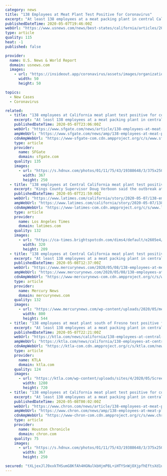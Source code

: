 ```yaml
---
category: news
title: "138 Employees at Meat Plant Test Positive for Coronavirus"
excerpt: "At least 138 employees at a meat packing plant in central California have tested positive for the coronavirus."
publishedDateTime: 2020-05-07T19:46:00Z
webUrl: "https://www.usnews.com/news/best-states/california/articles/2020-05-07/138-employees-at-meat-plant-test-positive-for-coronavirus"
type: article
quality: 115
heat: -1
published: false

provider:
  name: U.S. News & World Report
  domain: usnews.com
  images:
    - url: "https://insideout.app/coronavirus/assets/images/organizations/usnews.com-50x50.jpg"
      width: 50
      height: 50

topics:
  - New Cases
  - Coronavirus

related:
  - title: "138 employees at California meat plant test positive for coronavirus"
    excerpt: "At least 138 employees at a meat packing plant in central California have tested positive for the coronavirus, officials said. Kings County Supervisor Doug Verboon told the Fresno Bee that the outbreak at Central Valley Meat Company in Hanford now accounts for nearly two-thirds of the coronavirus cases in the rural county,"
    publishedDateTime: 2020-05-07T23:06:00Z
    webUrl: "https://www.sfgate.com/news/article/138-employees-at-meat-plant-test-positive-for-15254451.php"
    ampWebUrl: "https://www.sfgate.com/news/amp/138-employees-at-meat-plant-test-positive-for-15254451.php"
    cdnAmpWebUrl: "https://www-sfgate-com.cdn.ampproject.org/c/s/www.sfgate.com/news/amp/138-employees-at-meat-plant-test-positive-for-15254451.php"
    type: article
    provider:
      name: SFGate
      domain: sfgate.com
    quality: 135
    images:
      - url: "https://s.hdnux.com/photos/01/11/75/43/19388648/3/375x250.jpg"
        width: 367
        height: 250
  - title: "138 employees at Central California meat plant test positive for coronavirus"
    excerpt: "Kings County Supervisor Doug Verboon said the outbreak at Central Valley Meat Company in Hanford accounts for nearly two-thirds of the coronavirus cases in the rural county, which has a total of 211 reported cases."
    publishedDateTime: 2020-05-07T21:59:00Z
    webUrl: "https://www.latimes.com/california/story/2020-05-07/138-employees-at-central-california-meat-plant-test-positive-for-coronavirus"
    ampWebUrl: "https://www.latimes.com/california/story/2020-05-07/138-employees-at-central-california-meat-plant-test-positive-for-coronavirus?_amp=true"
    cdnAmpWebUrl: "https://www-latimes-com.cdn.ampproject.org/c/s/www.latimes.com/california/story/2020-05-07/138-employees-at-central-california-meat-plant-test-positive-for-coronavirus?_amp=true"
    type: article
    provider:
      name: Los Angeles Times
      domain: latimes.com
    quality: 132
    images:
      - url: "https://ca-times.brightspotcdn.com/dims4/default/e2605e4/2147483647/strip/true/crop/2768x1808+82+0/resize/320x209!/quality/90/?url=https%3A%2F%2Fcalifornia-times-brightspot.s3.amazonaws.com%2Fae%2F39%2F00fc0a6e4b66bca3674d079670ab%2Fla-photos-1staff-534558-me-0502-beach-activity-newport4-wjs.jpg"
        width: 320
        height: 209
  - title: "138 employees at Central California meat plant test positive for coronavirus"
    excerpt: "At least 138 employees at a meat packing plant in central California have tested positive for the coronavirus, officials said."
    publishedDateTime: 2020-05-08T12:37:00Z
    webUrl: "https://www.mercurynews.com/2020/05/08/138-employees-at-meat-plant-test-positive-for-coronavirus/"
    ampWebUrl: "https://www.mercurynews.com/2020/05/08/138-employees-at-meat-plant-test-positive-for-coronavirus/amp/"
    cdnAmpWebUrl: "https://www-mercurynews-com.cdn.ampproject.org/c/s/www.mercurynews.com/2020/05/08/138-employees-at-meat-plant-test-positive-for-coronavirus/amp/"
    type: article
    provider:
      name: Mercury News
      domain: mercurynews.com
    quality: 132
    images:
      - url: "https://www.mercurynews.com/wp-content/uploads/2020/05/meatcompany.jpeg?w=800&h=544"
        width: 800
        height: 544
  - title: "138 employees at meat plant south of Fresno test positive for coronavirus"
    excerpt: "At least 138 employees at a meat packing plant in central California have tested positive for the coronavirus, officials said. Kings County Supervisor Doug Verboon told the Fresno Bee that the"
    publishedDateTime: 2020-05-07T22:21:00Z
    webUrl: "https://ktla.com/news/california/138-employees-at-central-california-meat-plant-test-positive-for-coronavirus/"
    ampWebUrl: "https://ktla.com/news/california/138-employees-at-central-california-meat-plant-test-positive-for-coronavirus/amp/"
    cdnAmpWebUrl: "https://ktla-com.cdn.ampproject.org/c/s/ktla.com/news/california/138-employees-at-central-california-meat-plant-test-positive-for-coronavirus/amp/"
    type: article
    provider:
      name: KTLA
      domain: ktla.com
    quality: 124
    images:
      - url: "https://ktla.com/wp-content/uploads/sites/4/2020/05/Screen-Shot-2020-05-07-at-3.16.43-PM.png?w=1280&h=720&crop=1"
        width: 1280
        height: 720
  - title: "138 employees at California meat plant test positive for coronavirus"
    excerpt: "At least 138 employees at a meat packing plant in central California have tested positive for the coronavirus, officials said. Kings County Supervisor Doug Verboon told the Fresno Bee that the outbreak at Central Valley Meat Company in Hanford now accounts for nearly two-thirds of the coronavirus cases in the rural county,"
    publishedDateTime: 2020-05-08T00:02:00Z
    webUrl: "https://www.chron.com/news/article/138-employees-at-meat-plant-test-positive-for-15254451.php"
    ampWebUrl: "https://www.chron.com/news/amp/138-employees-at-meat-plant-test-positive-for-15254451.php"
    cdnAmpWebUrl: "https://www-chron-com.cdn.ampproject.org/c/s/www.chron.com/news/amp/138-employees-at-meat-plant-test-positive-for-15254451.php"
    type: article
    provider:
      name: Houston Chronicle
      domain: chron.com
    quality: 75
    images:
      - url: "https://s.hdnux.com/photos/01/11/75/43/19388648/3/375x250.jpg"
        width: 367
        height: 250

secured: "tXLjexJlJ9xxkTHSumG8KfAh4HGNulkbHjmP8L+iHTYSnWjOXjpfhEftsXd1ub/gxkL1jmD/+6z0Wz7ObLWEk0KWhqLkRjq/r0xxAAzkV6gk85x5XLbbJXYQunJqy+c+5/tXWsRDnHDsLWb5HVHsTX7pfwJqjfUG+tQWPOgkHFNavt0mdoo9kCsozmgGlR9dnQrY32DAwyYLbLAZ9i10q/VZAD2I0TjfGXEikp/YxLDRgCrT9xEb1mjCY5LsXLnHlcrMkVOoEM2is4xpCGw7spkuIZwEVSGSzPG11gTtDMIOhoJeMQDyWqjWQ5pmgB6B;qv+pV7EyQSimSR1px/EdMw=="
---
```


